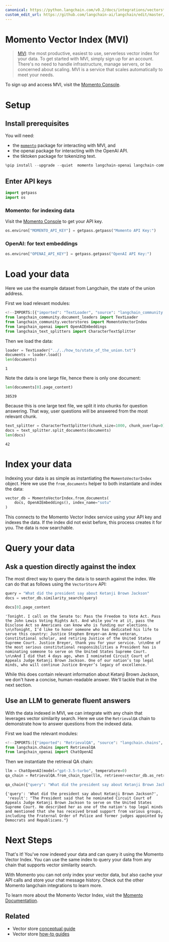 ```yaml
---
canonical: https://python.langchain.com/v0.2/docs/integrations/vectorstores/momento_vector_index/
custom_edit_url: https://github.com/langchain-ai/langchain/edit/master/docs/docs/integrations/vectorstores/momento_vector_index.ipynb
---
```


# Momento Vector Index (MVI)

>[MVI](https://gomomento.com): the most productive, easiest to use, serverless vector index for your data. To get started with MVI, simply sign up for an account. There's no need to handle infrastructure, manage servers, or be concerned about scaling. MVI is a service that scales automatically to meet your needs.

To sign up and access MVI, visit the [Momento Console](https://console.gomomento.com).

# Setup

## Install prerequisites

You will need:
- the [`momento`](https://pypi.org/project/momento/) package for interacting with MVI, and
- the openai package for interacting with the OpenAI API.
- the tiktoken package for tokenizing text.


```python
%pip install --upgrade --quiet  momento langchain-openai langchain-community tiktoken
```

## Enter API keys


```python
import getpass
import os
```

### Momento: for indexing data

Visit the [Momento Console](https://console.gomomento.com) to get your API key.


```python
os.environ["MOMENTO_API_KEY"] = getpass.getpass("Momento API Key:")
```

### OpenAI: for text embeddings


```python
os.environ["OPENAI_API_KEY"] = getpass.getpass("OpenAI API Key:")
```

# Load your data

Here we use the example dataset from Langchain, the state of the union address.

First we load relevant modules:


```python
<!--IMPORTS:[{"imported": "TextLoader", "source": "langchain_community.document_loaders", "docs": "https://api.python.langchain.com/en/latest/document_loaders/langchain_community.document_loaders.text.TextLoader.html", "title": "Momento Vector Index (MVI)"}, {"imported": "MomentoVectorIndex", "source": "langchain_community.vectorstores", "docs": "https://api.python.langchain.com/en/latest/vectorstores/langchain_community.vectorstores.momento_vector_index.MomentoVectorIndex.html", "title": "Momento Vector Index (MVI)"}, {"imported": "OpenAIEmbeddings", "source": "langchain_openai", "docs": "https://api.python.langchain.com/en/latest/embeddings/langchain_openai.embeddings.base.OpenAIEmbeddings.html", "title": "Momento Vector Index (MVI)"}, {"imported": "CharacterTextSplitter", "source": "langchain_text_splitters", "docs": "https://api.python.langchain.com/en/latest/character/langchain_text_splitters.character.CharacterTextSplitter.html", "title": "Momento Vector Index (MVI)"}]-->
from langchain_community.document_loaders import TextLoader
from langchain_community.vectorstores import MomentoVectorIndex
from langchain_openai import OpenAIEmbeddings
from langchain_text_splitters import CharacterTextSplitter
```

Then we load the data:


```python
loader = TextLoader("../../how_to/state_of_the_union.txt")
documents = loader.load()
len(documents)
```



```output
1
```


Note the data is one large file, hence there is only one document:


```python
len(documents[0].page_content)
```



```output
38539
```


Because this is one large text file, we split it into chunks for question answering. That way, user questions will be answered from the most relevant chunk.


```python
text_splitter = CharacterTextSplitter(chunk_size=1000, chunk_overlap=0)
docs = text_splitter.split_documents(documents)
len(docs)
```



```output
42
```


# Index your data

Indexing your data is as simple as instantiating the `MomentoVectorIndex` object. Here we use the `from_documents` helper to both instantiate and index the data:


```python
vector_db = MomentoVectorIndex.from_documents(
    docs, OpenAIEmbeddings(), index_name="sotu"
)
```

This connects to the Momento Vector Index service using your API key and indexes the data. If the index did not exist before, this process creates it for you. The data is now searchable.

# Query your data

## Ask a question directly against the index

The most direct way to query the data is to search against the index. We can do that as follows using the `VectorStore` API:


```python
query = "What did the president say about Ketanji Brown Jackson"
docs = vector_db.similarity_search(query)
```


```python
docs[0].page_content
```



```output
'Tonight. I call on the Senate to: Pass the Freedom to Vote Act. Pass the John Lewis Voting Rights Act. And while you’re at it, pass the Disclose Act so Americans can know who is funding our elections. \n\nTonight, I’d like to honor someone who has dedicated his life to serve this country: Justice Stephen Breyer—an Army veteran, Constitutional scholar, and retiring Justice of the United States Supreme Court. Justice Breyer, thank you for your service. \n\nOne of the most serious constitutional responsibilities a President has is nominating someone to serve on the United States Supreme Court. \n\nAnd I did that 4 days ago, when I nominated Circuit Court of Appeals Judge Ketanji Brown Jackson. One of our nation’s top legal minds, who will continue Justice Breyer’s legacy of excellence.'
```


While this does contain relevant information about Ketanji Brown Jackson, we don't have a concise, human-readable answer. We'll tackle that in the next section.

## Use an LLM to generate fluent answers

With the data indexed in MVI, we can integrate with any chain that leverages vector similarity search. Here we use the `RetrievalQA` chain to demonstrate how to answer questions from the indexed data.

First we load the relevant modules:


```python
<!--IMPORTS:[{"imported": "RetrievalQA", "source": "langchain.chains", "docs": "https://api.python.langchain.com/en/latest/chains/langchain.chains.retrieval_qa.base.RetrievalQA.html", "title": "Momento Vector Index (MVI)"}, {"imported": "ChatOpenAI", "source": "langchain_openai", "docs": "https://api.python.langchain.com/en/latest/chat_models/langchain_openai.chat_models.base.ChatOpenAI.html", "title": "Momento Vector Index (MVI)"}]-->
from langchain.chains import RetrievalQA
from langchain_openai import ChatOpenAI
```

Then we instantiate the retrieval QA chain:


```python
llm = ChatOpenAI(model="gpt-3.5-turbo", temperature=0)
qa_chain = RetrievalQA.from_chain_type(llm, retriever=vector_db.as_retriever())
```


```python
qa_chain({"query": "What did the president say about Ketanji Brown Jackson?"})
```



```output
{'query': 'What did the president say about Ketanji Brown Jackson?',
 'result': "The President said that he nominated Circuit Court of Appeals Judge Ketanji Brown Jackson to serve on the United States Supreme Court. He described her as one of the nation's top legal minds and mentioned that she has received broad support from various groups, including the Fraternal Order of Police and former judges appointed by Democrats and Republicans."}
```


# Next Steps

That's it! You've now indexed your data and can query it using the Momento Vector Index. You can use the same index to query your data from any chain that supports vector similarity search.

With Momento you can not only index your vector data, but also cache your API calls and store your chat message history. Check out the other Momento langchain integrations to learn more.

To learn more about the Momento Vector Index, visit the [Momento Documentation](https://docs.gomomento.com).




## Related

- Vector store [conceptual guide](/docs/concepts/#vector-stores)
- Vector store [how-to guides](/docs/how_to/#vector-stores)